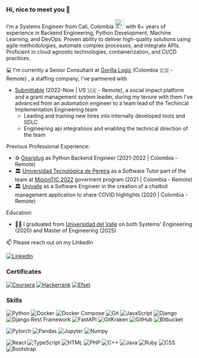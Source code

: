 ### Hi, nice to meet you 👋

I'm a Systems Engineer from Cali, Colombia <img src="https://www.countryflags.com/wp-content/uploads/colombia-flag-png-large.png" alt="Sample Image" style="width:25px; height:auto;"> with 6+ years of experience in Backend Engineering, Python Development, Machine Learning, and DevOps. Proven ability to deliver high-quality solutions using agile methodologies, automate complex processes, and integrate APIs. Proficient in cloud agnostic technologies, containerization, and CI/CD practices.

💻 I’m currently a Senior Consultant at [Gorilla Logic](https://gorillalogic.com/) (Colombia 🇨🇴 - Remote) , a staffing company, I've partnered with
* [Submittable](https://submittable.com/) (2022-Now | US 🇺🇸 - Remote), a social impact platform and a grant management system leader, during my tenure with them I've advanced from an automation engineer to a team lead of the Techincal Implementation Engineering team
  * Leading and training new hires into internally developed tools and SDLC
  * Engineering api integrations and enabling the technical direction of the team

Previous Professional Experience:
* ⚙️ [Gearplug](https://gearplug.io/en/) as Python Backend Engineer (2021-2022 | Colombia - Remote)
* 🏛️ [Universidad Tecnológica de Pereira](https://www.utp.edu.co/) as a Software Tutor part of the team at [MisionTIC 2022](https://www.misiontic2022.gov.co/) goverment program (2021 | Colombia - Remote)
* 🏛️ [Univalle](https://www.univalle.edu.co/) as a Software Engineer in the creation of a chatbot management application to share COVID highlights (2020 | Colombia - Remote)

Education:
* 👨‍🎓 I graduated from [Universidad del Valle](http://eisc.univalle.edu.co/) on both Systems' Engineering (2020) and Master of Engineering (2025) 

📫 Please reach out on my LinkedIn

[![LinkedIn](https://img.shields.io/badge/Linkedin-2894ff.svg?logo=linkedin&style=for-the-badge)](https://www.linkedin.com/in/santiagogiraldoalegria)

### Certificates

[![Coursera](https://img.shields.io/badge/Coursera-%230056D2.svg?style=for-the-badge&logo=Coursera&logoColor=white)](https://www.coursera.org/user/5f037f51e894fe7313b9388424080e54)
[![Hackerrank](https://img.shields.io/badge/Hackerrank-39424e.svg?logo=hackerrank&style=for-the-badge)](https://www.hackerrank.com/giraldo_santiago)
[![Efset](https://img.shields.io/badge/EFSet%20English-72/100-%230056D2.svg?style=for-the-badge)](https://www.efset.org/cert/pWdvMy)

### Skills

![Python](https://img.shields.io/badge/Python-Advanced-3776AB?style=for-the-badge&logo=python&logoColor=white)
![Docker](https://img.shields.io/badge/Docker-Advanced-2496ED?style=for-the-badge&logo=docker&logoColor=white)
![Docker Compose](https://img.shields.io/badge/Docker%20Compose-Advanced-2496ED?style=for-the-badge&logo=docker&logoColor=white)
![Git](https://img.shields.io/badge/Git-Advanced-F05032?style=for-the-badge&logo=git&logoColor=white)
![JavaScript](https://img.shields.io/badge/JavaScript-Advanced-F7DF1E?style=for-the-badge&logo=javascript&logoColor=white)
![Django](https://img.shields.io/badge/Django-Advanced-092E20?style=for-the-badge&logo=django&logoColor=white)
![Django Rest Framework](https://img.shields.io/badge/Django%20Rest%20Framework-Intermediate-3E8E41?style=for-the-badge&logo=django&logoColor=white)
![FastAPI](https://img.shields.io/badge/FastApi-Intermediate-000000?style=for-the-badge&logo=fastapi&logoColor=white)
![GitKraken](https://img.shields.io/badge/GitKraken-Intermediate-008CBA?style=for-the-badge&logo=gitkraken&logoColor=white)
![GitHub](https://img.shields.io/badge/GitHub-Intermediate-181717?style=for-the-badge&logo=github&logoColor=white)
![Bitbucket](https://img.shields.io/badge/Bitbucket-Intermediate-0052CC?style=for-the-badge&logo=bitbucket&logoColor=white)

![Pytorch](https://img.shields.io/badge/Pytorch-Intermediate-DE3412?style=for-the-badge&logo=pytorch&logoColor=white)
![Pandas](https://img.shields.io/badge/Pandas-Intermediate-FF0000?style=for-the-badge&logo=pandas&logoColor=white)
![Jupyter](https://img.shields.io/badge/Jupyter-Intermediate-orange?style=for-the-badge&logo=jupyter&logoColor=white)
![Numpy](https://img.shields.io/badge/Numpy-Intermediate-4dabcf?style=for-the-badge&logo=numpy&logoColor=white)

![React](https://img.shields.io/badge/React-Intermediate-61DAFB?style=for-the-badge&logo=react&logoColor=white)
![TypeScript](https://img.shields.io/badge/TypeScript-Basic-007ACC?style=for-the-badge&logo=typescript&logoColor=white)
![HTML](https://img.shields.io/badge/HTML5-Advanced-E34F26?style=for-the-badge&logo=html5&logoColor=white)
![PHP](https://img.shields.io/badge/PHP-Intermediate-777BB4?style=for-the-badge&logo=php&logoColor=white)
![C++](https://img.shields.io/badge/C%2B%2B-Intermediate-00599C?style=for-the-badge&logo=c%2B%2B&logoColor=white)
![Java](https://img.shields.io/badge/Java-Intermediate-007396?style=for-the-badge&logo=openjdk&logoColor=white)
![Ruby](https://img.shields.io/badge/Ruby-Intermediate-CC342D?style=for-the-badge&logo=ruby&logoColor=white)
![CSS](https://img.shields.io/badge/CSS3-Intermediate-1572B6?style=for-the-badge&logo=css3&logoColor=white)
![Bootstrap](https://img.shields.io/badge/Bootstrap-Intermediate-563D7C?style=for-the-badge&logo=bootstrap&logoColor=white)
